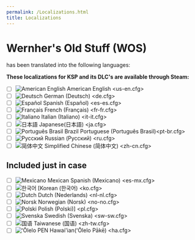 ```yaml
---
permalink: /Localizations.html
title: Localizations
---
```


<!-- Localizations.md v1.1.0.0
Wernher's Old Stuff (WOS)
created: 01 Feb 2022
updated: 20 Feb 2022 -->

# Wernher's Old Stuff (WOS)

has been translated into the following languages:

__These localizations for KSP and its DLC's are available through Steam:__

- [ ] ![American English][EN] American English <us-en.cfg>  
- [ ] ![Deutsch][DE] German (Deutsch)  <de.cfg>  
- [ ] ![Español][ES] Spanish (Español) <es-es.cfg>  
- [ ] ![Français][FR] French (Français) <fr-fr.cfg>  
- [ ] ![Italiano][IT] Italian (Italiano) <it-it.cfg>  
- [ ] ![日本語][JA] Japanese(日本語) <ja.cfg>  
- [ ] ![Português Brasil][BR] Brazil Portuguese (Português Brasil)<pt-br.cfg>  
- [ ] ![Русский][RU] Russian (Русский) <ru.cfg>  
- [ ] ![简体中文][CN] Simplified Chinese (简体中文) <zh-cn.cfg>  

[BR]: https://raw.githubusercontent.com/zer0Kerbal/zer0Kerbal/zed'K/Localization/img/Brazilian-flag-sm.png "Brazil"
[CN]: https://raw.githubusercontent.com/zer0Kerbal/zer0Kerbal/zed'K/Localization/img/Chinese-flag-sm.png "简体中文"
[DE]: https://raw.githubusercontent.com/zer0Kerbal/zer0Kerbal/zed'K/Localization/img/German-flag-sm.png "Deutsch"
[EN]: https://raw.githubusercontent.com/zer0Kerbal/zer0Kerbal/zed'K/Localization/img/American-flag-sm.png "American English"
[ES]: https://raw.githubusercontent.com/zer0Kerbal/zer0Kerbal/zed'K/Localization/img/Spanish-flag-sm.png "Español"
[FR]: https://raw.githubusercontent.com/zer0Kerbal/zer0Kerbal/zed'K/Localization/img/French-flag-sm.png "Français"
[IT]: https://raw.githubusercontent.com/zer0Kerbal/zer0Kerbal/zed'K/Localization/img/Italian-flag-sm.png "Italiano"
[JA]: https://raw.githubusercontent.com/zer0Kerbal/zer0Kerbal/zed'K/Localization/img/Japanese-flag-sm.png "日本語"
[RU]: https://raw.githubusercontent.com/zer0Kerbal/zer0Kerbal/zed'K/Localization/img/Russian-flag-sm.png "Русский"

## Included just in case

- [ ] ![Mexicano][ME] Mexican Spanish (Mexicano) <es-mx.cfg>  
- [ ] ![한국어][KO] [Korean (한국어) <ko.cfg>  
- [ ] ![Dutch][NL] Dutch (Nederlands) <nl-nl.cfg>  
- [ ] ![Norsk][NO] Norwegian (Norsk) <no-no.cfg>  
- [ ] ![Polski][PO] Polish (Polski)] <pl.cfg>  
- [ ] ![Svenska][SW] Swedish (Svenska) <sw-sw.cfg>  
- [ ] ![国语][TW] Taiwanese (国语) <zh-tw.cfg>
- [ ] ![ʻŌlelo PEN][HA] Hawai'ian(ʻŌlelo Pākē) <ha.cfg>  

<!-- Localization -->
[URL:lclztn]: https://github.com/zer0Kerbal/localization/blob/master/readme.md "Localization" 
[URL:qs]: https://github.com/zer0Kerbal/localization/blob/master/readme.md "Quick Start"

[KO]: https://raw.githubusercontent.com/zer0Kerbal/zer0Kerbal/zed'K/Localization/img/South-Korean-flag-sm.png "한국어"
[ME]: https://raw.githubusercontent.com/zer0Kerbal/zer0Kerbal/zed'K/Localization/img/Mexican-flag-sm.png "Mexicano"
[NL]: https://raw.githubusercontent.com/zer0Kerbal/zer0Kerbal/zed'K/Localization/img/Dutch-flag-sm.png "Dutch"
[NO]: https://raw.githubusercontent.com/zer0Kerbal/zer0Kerbal/zed'K/Localization/img/Norwegian-flag-sm.png "Norsk"
[PO]: https://raw.githubusercontent.com/zer0Kerbal/zer0Kerbal/zed'K/Localization/img/Polish-flag-sm.png "Polski"
[SW]: https://raw.githubusercontent.com/zer0Kerbal/zer0Kerbal/zed'K/Localization/img/Swedish-flag-sm.png "Svenska"
[TW]: https://raw.githubusercontent.com/zer0Kerbal/zer0Kerbal/zed'K/Localization/img/Taiwanese-flag-sm.png "国语"
[HA]: https://raw.githubusercontent.com/zer0Kerbal/zer0Kerbal/zed'K/Localization/img/Hawaii-flag-sm.png "ʻŌlelo Pākē"

<!-- this file CC BY-NC-ND 3.0 Unported by zer0Kerbal>
